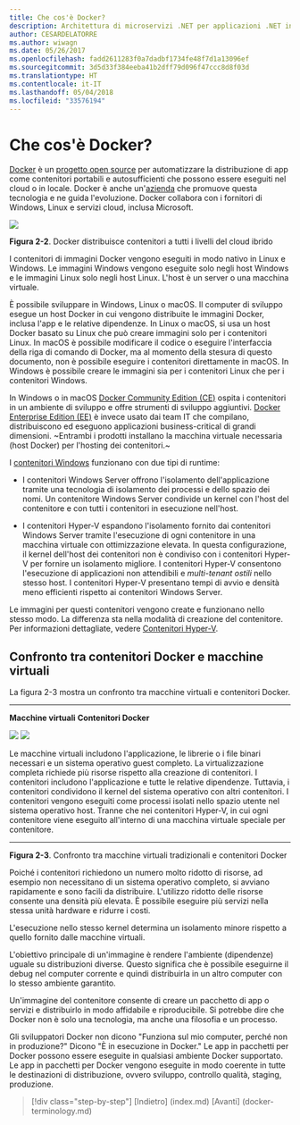```yaml
---
title: Che cos'è Docker?
description: Architettura di microservizi .NET per applicazioni .NET in contenitori | Che cos'è Docker?
author: CESARDELATORRE
ms.author: wiwagn
ms.date: 05/26/2017
ms.openlocfilehash: fadd2611283f0a7dadbf1734fe48f7d1a13096ef
ms.sourcegitcommit: 3d5d33f384eeba41b2dff79d096f47ccc8d8f03d
ms.translationtype: HT
ms.contentlocale: it-IT
ms.lasthandoff: 05/04/2018
ms.locfileid: "33576194"
---
```

# <a name="what-is-docker"></a>Che cos'è Docker?

[Docker](https://www.docker.com/) è un [progetto open source](https://github.com/docker/docker) per automatizzare la distribuzione di app come contenitori portabili e autosufficienti che possono essere eseguiti nel cloud o in locale. Docker è anche un'[azienda](https://www.docker.com/) che promuove questa tecnologia e ne guida l'evoluzione. Docker collabora con i fornitori di Windows, Linux e servizi cloud, inclusa Microsoft.

![](./media/image2.png)

**Figura 2-2**. Docker distribuisce contenitori a tutti i livelli del cloud ibrido

I contenitori di immagini Docker vengono eseguiti in modo nativo in Linux e Windows. Le immagini Windows vengono eseguite solo negli host Windows e le immagini Linux solo negli host Linux. L'host è un server o una macchina virtuale.

È possibile sviluppare in Windows, Linux o macOS. Il computer di sviluppo esegue un host Docker in cui vengono distribuite le immagini Docker, inclusa l'app e le relative dipendenze. In Linux o macOS, si usa un host Docker basato su Linux che può creare immagini solo per i contenitori Linux. In macOS è possibile modificare il codice o eseguire l'interfaccia della riga di comando di Docker, ma al momento della stesura di questo documento, non è possibile eseguire i contenitori direttamente in macOS. In Windows è possibile creare le immagini sia per i contenitori Linux che per i contenitori Windows.

In Windows o in macOS [Docker Community Edition (CE)](https://www.docker.com/community-edition) ospita i contenitori in un ambiente di sviluppo e offre strumenti di sviluppo aggiuntivi. [Docker Enterprise Edition (EE)](https://www.docker.com/enterprise-edition) è invece usato dai team IT che compilano, distribuiscono ed eseguono applicazioni business-critical di grandi dimensioni. ~Entrambi i prodotti installano la macchina virtuale necessaria (host Docker) per l'hosting dei contenitori.~ 

I [contenitori Windows](https://msdn.microsoft.com/en-us/virtualization/windowscontainers/about/about_overview) funzionano con due tipi di runtime:

-   I contenitori Windows Server offrono l'isolamento dell'applicazione tramite una tecnologia di isolamento dei processi e dello spazio dei nomi. Un contenitore Windows Server condivide un kernel con l'host del contenitore e con tutti i contenitori in esecuzione nell'host.

-   I contenitori Hyper-V espandono l'isolamento fornito dai contenitori Windows Server tramite l'esecuzione di ogni contenitore in una macchina virtuale con ottimizzazione elevata. In questa configurazione, il kernel dell'host dei contenitori non è condiviso con i contenitori Hyper-V per fornire un isolamento migliore. I contenitori Hyper-V consentono l'esecuzione di applicazioni non attendibili e *multi-tenant ostili* nello stesso host. I contenitori Hyper-V presentano tempi di avvio e densità meno efficienti rispetto ai contenitori Windows Server.

Le immagini per questi contenitori vengono create e funzionano nello stesso modo. La differenza sta nella modalità di creazione del contenitore. Per informazioni dettagliate, vedere [Contenitori Hyper-V](https://msdn.microsoft.com/en-us/virtualization/windowscontainers/about/about_overview).

## <a name="comparing-docker-containers-with-virtual-machines"></a>Confronto tra contenitori Docker e macchine virtuali

La figura 2-3 mostra un confronto tra macchine virtuali e contenitori Docker.

  ------------------------------------------------------------------------------------------------------------------------------------------------------------------------------------- --------------------------------------------------------------------------------------------------------------------------------------------------------------------------------------------------------------------------------------------------------------------------------------------------------------
  **Macchine virtuali**                                                                                                                                                                  **Contenitori Docker**
                                                                                                                                                                                        
  ![](./media/image3.png)                                                                                                                                ![](./media/image4.png)
                                                                                                                                                                                        
  Le macchine virtuali includono l'applicazione, le librerie o i file binari necessari e un sistema operativo guest completo. La virtualizzazione completa richiede più risorse rispetto alla creazione di contenitori. I contenitori includono l'applicazione e tutte le relative dipendenze. Tuttavia, i contenitori condividono il kernel del sistema operativo con altri contenitori. I contenitori vengono eseguiti come processi isolati nello spazio utente nel sistema operativo host. Tranne che nei contenitori Hyper-V, in cui ogni contenitore viene eseguito all'interno di una macchina virtuale speciale per contenitore.
  ------------------------------------------------------------------------------------------------------------------------------------------------------------------------------------- --------------------------------------------------------------------------------------------------------------------------------------------------------------------------------------------------------------------------------------------------------------------------------------------------------------

**Figura 2-3**. Confronto tra macchine virtuali tradizionali e contenitori Docker

Poiché i contenitori richiedono un numero molto ridotto di risorse, ad esempio non necessitano di un sistema operativo completo, si avviano rapidamente e sono facili da distribuire. L'utilizzo ridotto delle risorse consente una densità più elevata. È possibile eseguire più servizi nella stessa unità hardware e ridurre i costi.

L'esecuzione nello stesso kernel determina un isolamento minore rispetto a quello fornito dalle macchine virtuali.

L'obiettivo principale di un'immagine è rendere l'ambiente (dipendenze) uguale su distribuzioni diverse. Questo significa che è possibile eseguirne il debug nel computer corrente e quindi distribuirla in un altro computer con lo stesso ambiente garantito.

Un'immagine del contenitore consente di creare un pacchetto di app o servizi e distribuirlo in modo affidabile e riproducibile. Si potrebbe dire che Docker non è solo una tecnologia, ma anche una filosofia e un processo.

Gli sviluppatori Docker non dicono "Funziona sul mio computer, perché non in produzione?" Dicono "È in esecuzione in Docker." Le app in pacchetti per Docker possono essere eseguite in qualsiasi ambiente Docker supportato. Le app in pacchetti per Docker vengono eseguite in modo coerente in tutte le destinazioni di distribuzione, ovvero sviluppo, controllo qualità, staging, produzione.

>[!div class="step-by-step"]
[Indietro] (index.md) [Avanti] (docker-terminology.md)
